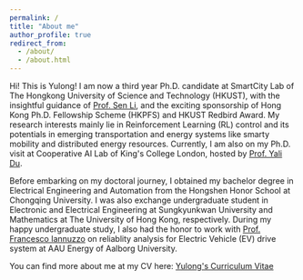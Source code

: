 ```yaml
---
permalink: /
title: "About me"
author_profile: true
redirect_from: 
  - /about/
  - /about.html
---
```


Hi! This is Yulong! I am now a third year Ph.D. candidate at SmartCity Lab of The Hongkong University of Science and Technology (HKUST), with the insightful guidance of [Prof. Sen Li](https://seng.hkust.edu.hk/about/people/faculty/sen-li), and the exciting sponsorship of Hong Kong Ph.D. Fellowship Scheme (HKPFS) and HKUST Redbird Award. My research interests mainly lie in Reinforcement Learning (RL) control and its potentials in emerging transportation and energy systems like smarty mobility and distributed energy resources. Currently, I am also on my Ph.D. visit at Cooperative AI Lab of King's College London, hosted by [Prof. Yali Du](https://www.kcl.ac.uk/people/yali-du).

Before embarking on my doctoral journey, I obtained my bachelor degree in Electrical Engineering and Automation from the Hongshen Honor School at Chongqing University. I was also exchange undergraduate student in Electronic and Electrical Engineering at Sungkyunkwan University and Mathematics at The University of Hong Kong, respectively. During my happy undergraduate study, I also had the honor to work with [Prof. Francesco Iannuzzo](https://vbn.aau.dk/en/persons/fia) on reliablity analysis for Electric Vehicle (EV) drive system at AAU Energy of Aalborg University.

You can find more about me at my CV here: [Yulong's Curriculum Vitae](../assets/CV-Hu-Yulong.pdf)
